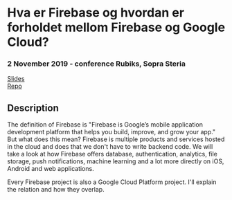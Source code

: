 # Hva er Firebase og hvordan er forholdet mellom Firebase og Google Cloud?

### 2 November 2019 - conference Rubiks, Sopra Steria
[Slides](https://drive.google.com/file/d/18aKeAta5iO61tLYJfV3PU3ZVQfaQCtlf/view?usp=sharing)  
[Repo](https://github.com/gautemo/fama)

## Description
The definition of Firebase is "Firebase is Google’s mobile application development platform that helps you build, improve, and grow your app."
But what does this mean? Firebase is multiple products and services hosted in the cloud and does that we don't have to write backend code.
We will take a look at how Firebase offers database, authentication, analytics, file storage, push notifications, machine learning and a lot more directly on iOS, Android and web applications.

Every Firebase project is also a Google Cloud Platform project. I'll explain the relation and how they overlap.